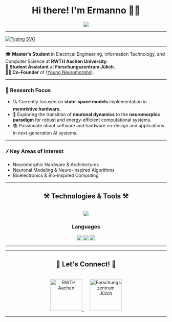 <h1 align="center">Hi there! I'm Ermanno 👋🏼</h1>

<div align="center">
  <a href="[Linkedin](https://www.linkedin.com/in/ermanno-fiorillo-799296171)" target="_blank">
    <img src="https://img.shields.io/badge/LinkedIn-0077B5?style=for-the-badge&logo=linkedin&logoColor=white" />
  </a>
</div>

<hr/>


[![Typing SVG](https://readme-typing-svg.demolab.com/?lines=Electrical+Engineer+%7C+Computer+Science;Neuromorphic+Computing+Researcher;RWTH+Aachen+Master's+Student)](https://git.io/typing-svg)

<hr/>

🎓 **Master's Student** in Electrical Engineering, Information Technology, and Computer Science at **RWTH Aachen University**.  
🧠 **Student Assistant** at **Forschungszentrum Jülich**.  
👨‍💻 **Co-Founder** of ([Young Neuromorphs](https://linktr.ee/youngneuromorphs)).  

---

### **🔬 Research Focus**
- 🔍 Currently focused on **state-space models** implementation in **memristive hardware**.  
- 🚀 Exploring the transition of **neuronal dynamics** to the **neuromorphic paradigm** for robust and energy-efficient computational systems.  
- 📚 Passionate about software and hardware co-design and applications in next-generation AI systems.

---

### **⚡ Key Areas of Interest**
- Neuromorphic Hardware & Architectures  
- Neuronal Modeling & Neuro-inspired Algorithms  
- Bioelectronics & Bio-inspired Computing  

---

<h2 align="center">⚒️ Technologies & Tools ⚒️</h2>
<br/>
<div align="center">
    <img src="https://skillicons.dev/icons?i=python,cpp,matlab,systemverilog,pytorch,git,latex" />
</div>

<div align="center">
<h3>Languages</h3>
<img src="https://img.shields.io/badge/English-C1-f39f37?style=flat-square&logoColor=white"/>
<img src="https://img.shields.io/badge/German-A2-6a994e?style=flat-square&logoColor=white"/>
<img src="https://img.shields.io/badge/Italian-Native-2a9d8f?style=flat-square&logoColor=white"/>
</div>

<hr/>

---

<h2 align="center">🤝 Let's Connect! 🤝</h2>
<br/>
<div align="center">
  <a href="mailto:ermanno.fiorillo@rwth-aachen.de">
    <img src="https://upload.wikimedia.org/wikipedia/commons/thumb/5/5a/RWTH_Logo.svg/2560px-RWTH_Logo.svg.png" alt="RWTH Aachen" height="100">
  </a>
  &nbsp;&nbsp;&nbsp;&nbsp;
  <a href="mailto:e.fiorillo@fz-juelich.de">
    <img src="https://www.fz-juelich.de/de/shared/datastore/24839/67.gif" alt="Forschungszentrum Jülich" height="100">
  </a>
</div>

---
